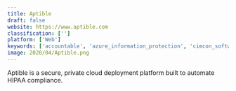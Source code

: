 ```yaml
---
title: Aptible
draft: false 
website: https://www.aptible.com
classification: ['']
platform: ['Web']
keywords: ['accountable', 'azure_information_protection', 'cimcon_software', 'definitive_healthcare', 'doc_halo', 'erp_maestro', 'egnyte', 'fastpath_assure', 'google_fit_sdk', 'ibm_security_guardium', 'imprivata_secure_communication', 'influence_health', 'kanteron', 'logicgate', 'lua', 'netwrix_auditor', 'rsa_archer', 'sai360', 'sophos_safeguard_encryption', 'stealthaudit_management_platform', 'wipedrive']
image: 2020/04/Aptible.png
---
```

Aptible is a secure, private cloud deployment platform built to automate HIPAA compliance.
